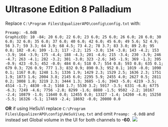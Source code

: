 # Ultrasone Edition 8 Palladium
Replace `C:\Program Files\EqualizerAPO\config\config.txt` with:
```
Preamp: -6.0dB
GraphicEQ: 10 -84; 20 6.0; 22 6.0; 23 6.0; 25 6.0; 26 6.0; 28 6.0; 30 6.0; 32 6.0; 35 6.0; 37 6.0; 40 6.0; 42 6.0; 45 6.0; 49 5.6; 52 4.9; 56 3.7; 59 3.3; 64 3.9; 68 4.5; 73 4.2; 78 3.7; 83 3.0; 89 2.0; 95 0.8; 102 -0.4; 109 -1.3; 117 -2.2; 125 -3.0; 134 -3.8; 143 -4.2; 153 -3.9; 164 -3.9; 175 -4.4; 188 -4.3; 201 -4.6; 215 -3.4; 230 -3.9; 246 -4.7; 263 -4.1; 282 -3.2; 301 -3.0; 323 -2.6; 345 -1.9; 369 -1.3; 395 -0.9; 423 -0.5; 452 -0.0; 484 0.4; 518 0.7; 554 0.8; 593 0.8; 635 0.1; 679 0.3; 726 0.9; 777 1.3; 832 0.9; 890 0.3; 952 0.1; 1019 -0.0; 1090 0.1; 1167 0.8; 1248 1.5; 1336 1.9; 1429 2.3; 1529 2.5; 1636 2.3; 1751 1.9; 1873 1.6; 2004 3.8; 2145 6.0; 2295 5.9; 2455 4.0; 2627 0.5; 2811 0.2; 3008 1.8; 3219 2.3; 3444 1.3; 3685 -1.6; 3943 -5.0; 4219 -3.5; 4514 -1.7; 4830 -0.2; 5168 1.7; 5530 3.2; 5917 -3.5; 6331 -6.8; 6775 -6.3; 7249 -4.6; 7756 -2.8; 8299 -1.6; 8880 -1.5; 9502 -2.2; 10167 -2.4; 10879 -1.0; 11640 0.0; 12455 0.0; 13327 -1.4; 14260 -4.0; 15258 -5.5; 16326 -5.1; 17469 -2.4; 18692 -0.0; 20000 0.0
```
**OR** if using HeSuVi replace `C:\Program Files\EqualizerAPO\config\HeSuVi\eq.txt` and omit `Preamp: -6.0dB` and instead set Global volume in the UI for both channels to **-60**.
![](https://raw.githubusercontent.com/jaakkopasanen/AutoEq/master/results/Sonoma%20Model%20One/headphoncecom/onear/Ultrasone%20Edition%208%20Palladium/Ultrasone%20Edition%208%20Palladium.png)